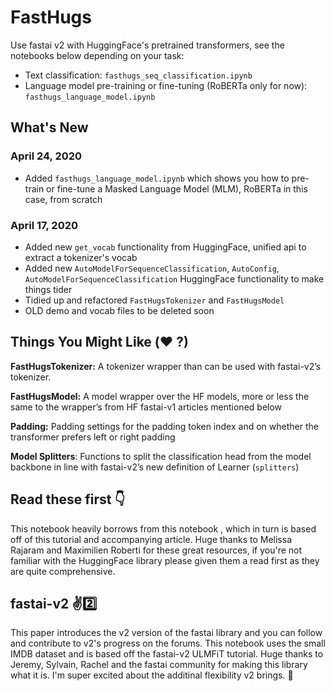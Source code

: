 # FastHugs
Use fastai v2 with HuggingFace's pretrained transformers, see the notebooks below depending on your task:

- Text classification: `fasthugs_seq_classification.ipynb` 
- Language model pre-training or fine-tuning (RoBERTa only for now): `fasthugs_language_model.ipynb`

## What's New

### April 24, 2020
- Added `fasthugs_language_model.ipynb` which shows you how to pre-train or fine-tune a Masked Language Model (MLM), RoBERTa in this case, from scratch 

### April 17, 2020
- Added new `get_vocab` functionality from HuggingFace, unified api to extract a tokenizer's vocab
- Added new `AutoModelForSequenceClassification`, `AutoConfig`, `AutoModelForSequenceClassification` HuggingFace functionality to make things tider
- Tidied up and refactored `FastHugsTokenizer` and `FastHugsModel`
- OLD demo and vocab files to be deleted soon 

## Things You Might Like (❤️ ?)
**FastHugsTokenizer:** A tokenizer wrapper than can be used with fastai-v2’s tokenizer.

**FastHugsModel:** A model wrapper over the HF models, more or less the same to the wrapper’s from HF fastai-v1 articles mentioned below

**Padding:** Padding settings for the padding token index and on whether the transformer prefers left or right padding

**Model Splitters**: Functions to split the classification head from the model backbone in line with fastai-v2’s new definition of Learner (`splitters`)

## Read these first 👇
This notebook heavily borrows from this notebook , which in turn is based off of this tutorial and accompanying article. Huge thanks to Melissa Rajaram and Maximilien Roberti for these great resources, if you're not familiar with the HuggingFace library please given them a read first as they are quite comprehensive.

## fastai-v2 ✌️2️⃣
This paper introduces the v2 version of the fastai library and you can follow and contribute to v2's progress on the forums. This notebook uses the small IMDB dataset and is based off the fastai-v2 ULMFiT tutorial. Huge thanks to Jeremy, Sylvain, Rachel and the fastai community for making this library what it is. I'm super excited about the additinal flexibility v2 brings. 🎉
